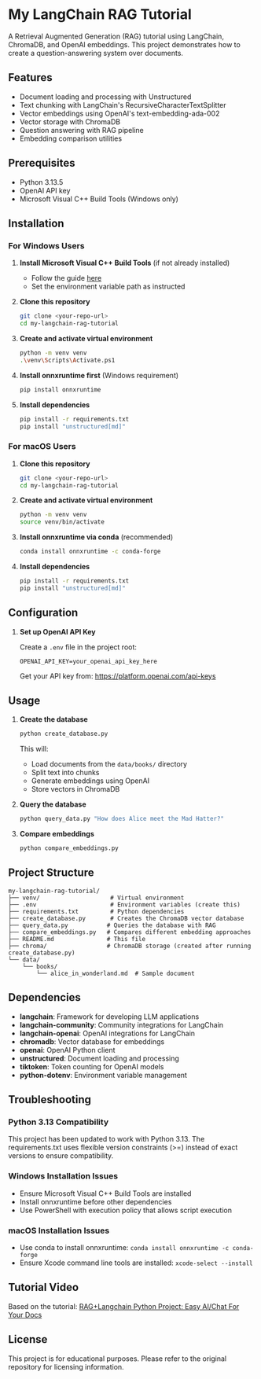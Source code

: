 # My LangChain RAG Tutorial

A Retrieval Augmented Generation (RAG) tutorial using LangChain, ChromaDB, and OpenAI embeddings. This project demonstrates how to create a question-answering system over documents.

## Features

- Document loading and processing with Unstructured
- Text chunking with LangChain's RecursiveCharacterTextSplitter
- Vector embeddings using OpenAI's text-embedding-ada-002
- Vector storage with ChromaDB
- Question answering with RAG pipeline
- Embedding comparison utilities

## Prerequisites

- Python 3.13.5
- OpenAI API key
- Microsoft Visual C++ Build Tools (Windows only)

## Installation

### For Windows Users

1. **Install Microsoft Visual C++ Build Tools** (if not already installed)
   - Follow the guide [here](https://wiki.python.org/moin/WindowsCompilers)
   - Set the environment variable path as instructed

2. **Clone this repository**
   ```bash
   git clone <your-repo-url>
   cd my-langchain-rag-tutorial
   ```

3. **Create and activate virtual environment**
   ```bash
   python -m venv venv
   .\venv\Scripts\Activate.ps1
   ```

4. **Install onnxruntime first** (Windows requirement)
   ```bash
   pip install onnxruntime
   ```

5. **Install dependencies**
   ```bash
   pip install -r requirements.txt
   pip install "unstructured[md]"
   ```

### For macOS Users

1. **Clone this repository**
   ```bash
   git clone <your-repo-url>
   cd my-langchain-rag-tutorial
   ```

2. **Create and activate virtual environment**
   ```bash
   python -m venv venv
   source venv/bin/activate
   ```

3. **Install onnxruntime via conda** (recommended)
   ```bash
   conda install onnxruntime -c conda-forge
   ```

4. **Install dependencies**
   ```bash
   pip install -r requirements.txt
   pip install "unstructured[md]"
   ```

## Configuration

1. **Set up OpenAI API Key**
   
   Create a `.env` file in the project root:
   ```env
   OPENAI_API_KEY=your_openai_api_key_here
   ```
   
   Get your API key from: https://platform.openai.com/api-keys

## Usage

1. **Create the database**
   ```bash
   python create_database.py
   ```
   
   This will:
   - Load documents from the `data/books/` directory
   - Split text into chunks
   - Generate embeddings using OpenAI
   - Store vectors in ChromaDB

2. **Query the database**
   ```bash
   python query_data.py "How does Alice meet the Mad Hatter?"
   ```

3. **Compare embeddings**
   ```bash
   python compare_embeddings.py
   ```

## Project Structure

```
my-langchain-rag-tutorial/
├── venv/                    # Virtual environment
├── .env                     # Environment variables (create this)
├── requirements.txt         # Python dependencies
├── create_database.py       # Creates the ChromaDB vector database
├── query_data.py           # Queries the database with RAG
├── compare_embeddings.py   # Compares different embedding approaches
├── README.md               # This file
├── chroma/                 # ChromaDB storage (created after running create_database.py)
└── data/
    └── books/
        └── alice_in_wonderland.md  # Sample document
```

## Dependencies

- **langchain**: Framework for developing LLM applications
- **langchain-community**: Community integrations for LangChain
- **langchain-openai**: OpenAI integrations for LangChain
- **chromadb**: Vector database for embeddings
- **openai**: OpenAI Python client
- **unstructured**: Document loading and processing
- **tiktoken**: Token counting for OpenAI models
- **python-dotenv**: Environment variable management

## Troubleshooting

### Python 3.13 Compatibility
This project has been updated to work with Python 3.13. The requirements.txt uses flexible version constraints (>=) instead of exact versions to ensure compatibility.

### Windows Installation Issues
- Ensure Microsoft Visual C++ Build Tools are installed
- Install onnxruntime before other dependencies
- Use PowerShell with execution policy that allows script execution

### macOS Installation Issues
- Use conda to install onnxruntime: `conda install onnxruntime -c conda-forge`
- Ensure Xcode command line tools are installed: `xcode-select --install`

## Tutorial Video

Based on the tutorial: [RAG+Langchain Python Project: Easy AI/Chat For Your Docs](https://www.youtube.com/watch?v=tcqEUSNCn8I)

## License

This project is for educational purposes. Please refer to the original repository for licensing information.
